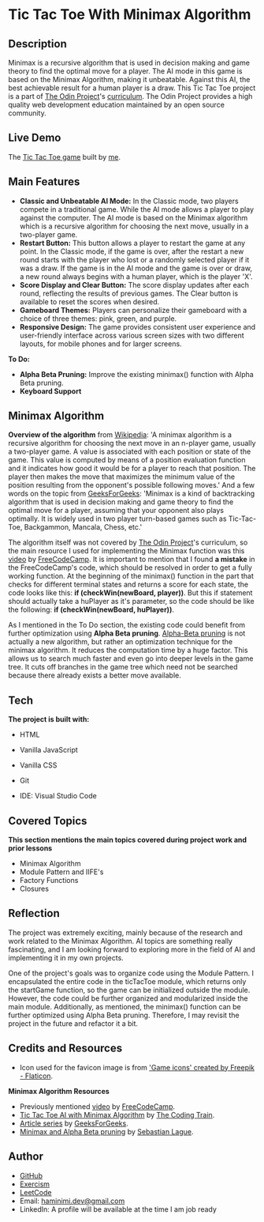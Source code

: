 # Tic Tac Toe With Minimax Algorithm
## Description
Minimax is a recursive algorithm that is used in decision making and game theory to find the optimal move for a player. The AI mode in this game is based on the Minimax Algorithm, making it unbeatable. Against this AI, the best achievable result for a human player is a draw. This Tic Tac Toe project is a part of [The Odin Project](https://www.theodinproject.com/dashboard)'s [curriculum](https://www.theodinproject.com/lessons/node-path-javascript-tic-tac-toe). The Odin Project provides a high quality web development education maintained by an open source community.
## Live Demo
The [Tic Tac Toe game](https://haminimi.github.io/tic-tac-toe/) built by [me](https://github.com/Haminimi).
## Main Features
- **Classic and Unbeatable AI Mode:** In the Classic mode, two players compete in a traditional game. While the AI mode allows a player to play against the computer. The AI mode is based on the Minimax algorithm which is a recursive algorithm for choosing the next move, usually in a two-player game.
- **Restart Button:** This button allows a player to restart the game at any point. In the Classic mode, if the game is over, after the restart a new round starts with the player who lost or a randomly selected player if it was a draw. If the game is in the AI mode and the game is over or draw, a new round always begins with a human player, which is the player 'X'.
- **Score Display and Clear Button:** The score display updates after each round, reflecting the results of previous games. The Clear button is available to reset the scores when desired.
- **Gameboard Themes:** Players can personalize their gameboard with a choice of three themes: pink, green, and purple.
- **Responsive Design:** The game provides consistent user experience and user-friendly interface across various screen sizes with two different layouts, for mobile phones and for larger screens.

**To Do:**
- **Alpha Beta Pruning:** Improve the existing minimax() function with Alpha Beta pruning. 
- **Keyboard Support**
## Minimax Algorithm
**Overview of the algorithm** from [Wikipedia](https://en.wikipedia.org/wiki/Minimax#Minimax_algorithm_with_alternate_moves): 'A minimax algorithm is a recursive algorithm for choosing the next move in an n-player game, usually a two-player game. A value is associated with each position or state of the game. This value is computed by means of a position evaluation function and it indicates how good it would be for a player to reach that position. The player then makes the move that maximizes the minimum value of the position resulting from the opponent's possible following moves.'
And a few words on the topic from [GeeksForGeeks](https://www.geeksforgeeks.org/minimax-algorithm-in-game-theory-set-1-introduction/): 'Minimax is a kind of backtracking algorithm that is used in decision making and game theory to find the optimal move for a player, assuming that your opponent also plays optimally. It is widely used in two player turn-based games such as Tic-Tac-Toe, Backgammon, Mancala, Chess, etc.'

The algorithm itself was not covered by [The Odin Project](https://www.theodinproject.com/dashboard)'s curriculum, so the main resource I used for implementing the Minimax function was this [video](https://www.youtube.com/watch?v=P2TcQ3h0ipQ) by [FreeCodeCamp](https://www.freecodecamp.org/learn). 
It is important to mention that I found **a mistake** in the FreeCodeCamp's code, which should be resolved in order to get a fully working function. At the beginning of the minimax() function in the part that checks for different terminal states and returns a score for each state, the code looks like this: **if (checkWin(newBoard, player))**. But this if statement should actually take a huPlayer as it's parameter, so the code should be like the following: **if (checkWin(newBoard, huPlayer))**.

As I mentioned in the To Do section, the existing code could benefit from further optimization using **Alpha Beta pruning**. [Alpha-Beta pruning](https://www.geeksforgeeks.org/minimax-algorithm-in-game-theory-set-4-alpha-beta-pruning/) is not actually a new algorithm, but rather an optimization technique for the minimax algorithm. It reduces the computation time by a huge factor. This allows us to search much faster and even go into deeper levels in the game tree. It cuts off branches in the game tree which need not be searched because there already exists a better move available.
## Tech
**The project is built with:**
- HTML
- Vanilla JavaScript
- Vanilla CSS

- Git
- IDE: Visual Studio Code
## Covered Topics
**This section mentions the main topics covered during project work and prior lessons**
- Minimax Algorithm
- Module Pattern and IIFE's
- Factory Functions
- Closures
## Reflection
The project was extremely exciting, mainly because of the research and work related to the Minimax Algorithm. AI topics are something really fascinating, and I am looking forward to exploring more in the field of AI and implementing it in my own projects. 

One of the project's goals was to organize code using the Module Pattern. I encapsulated the entire code in the ticTacToe module, which returns only the startGame function, so the game can be initialized outside the module. However, the code could be further organized and modularized inside the main module. Additionally, as mentioned, the minimax() function can be further optimized using Alpha Beta pruning. Therefore, I may revisit the project in the future and refactor it a bit.
## Credits and Resources
- Icon used for the favicon image is from ['Game icons' created by Freepik - Flaticon](https://www.flaticon.com/free-icons/game).

**Minimax Algorithm Resources**
- Previously mentioned [video](https://www.youtube.com/watch?v=P2TcQ3h0ipQ) by [FreeCodeCamp](https://www.freecodecamp.org/learn).
- [Tic Tac Toe AI with Minimax Algorithm](https://thecodingtrain.com/challenges/154-tic-tac-toe-minimax) by [The Coding Train](https://thecodingtrain.com/).
- [Article series](https://www.geeksforgeeks.org/minimax-algorithm-in-game-theory-set-1-introduction/) by [GeeksForGeeks](https://www.geeksforgeeks.org/).
- [Minimax and Alpha Beta pruning](https://www.youtube.com/watch?v=l-hh51ncgDI) by [Sebastian Lague](https://www.youtube.com/@SebastianLague).
## Author
- [GitHub](https://github.com/Haminimi)
- [Exercism](https://exercism.org/profiles/Haminimi)
- [LeetCode](https://leetcode.com/Haminimi/)
- Email: haminimi.dev@gmail.com
- LinkedIn: A profile will be available at the time I am job ready